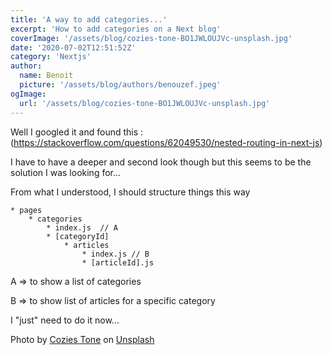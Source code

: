 ```yaml
---
title: 'A way to add categories...'
excerpt: 'How to add categories on a Next blog'
coverImage: '/assets/blog/cozies-tone-BO1JWLOUJVc-unsplash.jpg'
date: '2020-07-02T12:51:52Z'
category: 'Nextjs'
author:
  name: Benoit
  picture: '/assets/blog/authors/benouzef.jpeg'
ogImage:
  url: '/assets/blog/cozies-tone-BO1JWLOUJVc-unsplash.jpg'
---
```



Well I googled it and found this : (https://stackoverflow.com/questions/62049530/nested-routing-in-next-js)

I have to have a deeper and second look though but this seems to be the solution I was looking for...

From what I understood, I should structure things this way 

```
* pages
    * categories 
        * index.js  // A 
        * [categoryId]
            * articles
                * index.js // B 
                * [articleId].js
```

A => to show a list of categories

B => to show list of articles for a specific category

I "just" need to do it now...

<span>Photo by <a href="https://unsplash.com/@coziestone?utm_source=unsplash&amp;utm_medium=referral&amp;utm_content=creditCopyText">Cozies Tone</a> on <a href="https://unsplash.com/t/nature?utm_source=unsplash&amp;utm_medium=referral&amp;utm_content=creditCopyText">Unsplash</a></span>

